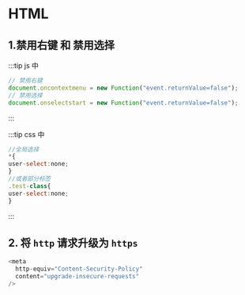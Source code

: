 # HTML

## 1.禁用右键 和 禁用选择

:::tip js 中

```js
// 禁用右键
document.oncontextmenu = new Function("event.returnValue=false");
// 禁用选择
document.onselectstart = new Function("event.returnValue=false");
```

:::

:::tip css 中

```js
//全局选择
*{
user-select:none;
}
//或者部分标签
.test-class{
user-select:none;
}
```

:::

## 2. 将 `http` 请求升级为 `https`

```js
<meta
  http-equiv="Content-Security-Policy"
  content="upgrade-insecure-requests"
/>
```
